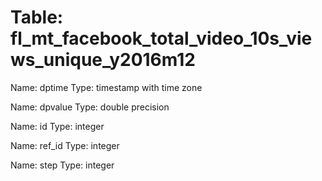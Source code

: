 Table: fl_mt_facebook_total_video_10s_views_unique_y2016m12
===========================================================

Name: dptime
Type: timestamp with time zone

Name: dpvalue
Type: double precision

Name: id
Type: integer

Name: ref_id
Type: integer

Name: step
Type: integer

